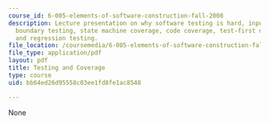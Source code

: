 ```yaml
---
course_id: 6-005-elements-of-software-construction-fall-2008
description: Lecture presentation on why software testing is hard, input space partitioning,
  boundary testing, state machine coverage, code coverage, test-first development,
  and regression testing.
file_location: /coursemedia/6-005-elements-of-software-construction-fall-2008/bb64ed26d95558c03ee1fd8fe1ac8548_MIT6_005f08_lec09.pdf
file_type: application/pdf
layout: pdf
title: Testing and Coverage
type: course
uid: bb64ed26d95558c03ee1fd8fe1ac8548

---
```

None